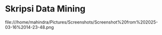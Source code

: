 # Skripsi Data Mining 

file:///home/mahindra/Pictures/Screenshots/Screenshot%20from%202025-03-16%2014-23-48.png

